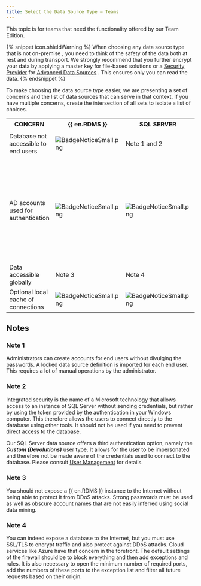 ```yaml
---
title: Select the Data Source Type – Teams
---
```

This topic is for teams that need the functionality offered by our Team Edition. 

{% snippet icon.shieldWarning %} 
When choosing any data source type that is not on-premise , you need to think of the safety of the data both at rest and during transport. We strongly recommend that you further encrypt your data by applying a master key for file-based solutions or a [Security Provider](/rdm/mac/commands/administration/security-provider/) for [Advanced Data Sources](/rdm/mac/data-sources/data-sources-types/advanced-data-sources/) . This ensures only you can read the data. 
{% endsnippet %}
 
To make choosing the data source type easier, we are presenting a set of concerns and the list of data sources that can serve in that context. If you have multiple concerns, create the intersection of all sets to isolate a list of choices. 

<table>
	<tr>
		<th>
CONCERN 
		</th>
		<th>
{{ en.RDMS }} 
		</th>
		<th>
SQL 
SERVER 
		</th>
		<th>
SQL 
AZURE 
		</th>
	</tr>
	<tr>
		<td>
Database not accessible to end users 
		</td>
		<td>

![BadgeNoticeSmall.png](/img/common/BadgeNoticeSmall.png) 
		</td>
		<td>
Note 1 and 2 
		</td>
		<td>
Note 1 
		</td>
	</tr>
	<tr>
		<td>
AD accounts used for authentication 
		</td>
		<td>
![BadgeNoticeSmall.png](/img/common/BadgeNoticeSmall.png) 
		</td>
		<td>
![BadgeNoticeSmall.png](/img/common/BadgeNoticeSmall.png) 
		</td>
		<td>

		</td>
	</tr>
	<tr>
		<td>
AD group membership used to assign permissions 
		</td>
		<td>
![BadgeNoticeSmall.png](/img/common/BadgeNoticeSmall.png) 
		</td>
		<td>

		</td>
		<td>

		</td>
	</tr>
	<tr>
		<td>
Data stored on-premises 
		</td>
		<td>
![BadgeNoticeSmall.png](/img/common/BadgeNoticeSmall.png) 
		</td>
		<td>
![BadgeNoticeSmall.png](/img/common/BadgeNoticeSmall.png) 
		</td>
		<td>

		</td>
	</tr>
	<tr>
		<td>
Activity Logs 
		</td>
		<td>
![BadgeNoticeSmall.png](/img/common/BadgeNoticeSmall.png) 
		</td>
		<td>
![BadgeNoticeSmall.png](/img/common/BadgeNoticeSmall.png) 
		</td>
		<td>
![BadgeNoticeSmall.png](/img/common/BadgeNoticeSmall.png) 
		</td>
	</tr>
	<tr>
		<td>
Data accessible globally 
		</td>
		<td>
Note 3 
		</td>
		<td>
Note 4 
		</td>
		<td>
![BadgeNoticeSmall.png](/img/common/BadgeNoticeSmall.png) 
		</td>
	</tr>
	<tr>
		<td>
Optional local cache of connections 
		</td>
		<td>
![BadgeNoticeSmall.png](/img/common/BadgeNoticeSmall.png) 
		</td>
		<td>
![BadgeNoticeSmall.png](/img/common/BadgeNoticeSmall.png) 
		</td>
		<td>
![BadgeNoticeSmall.png](/img/common/BadgeNoticeSmall.png) 
		</td>
	</tr>
</table>

## Notes 

### Note 1 

Administrators can create accounts for end users without divulging the passwords. A locked data source definition is imported for each end user. This requires a lot of manual operations by the administrator. 

### Note 2 

Integrated security is the name of a Microsoft technology that allows access to an instance of SQL Server without sending credentials, but rather by using the token provided by the authentication in your Windows computer. This therefore allows the users to connect directly to the database using other tools. It should not be used if you need to prevent direct access to the database.  

Our SQL Server data source offers a third authentication option, namely the ***Custom (Devolutions)*** user type. It allows for the user to be impersonated and therefore not be made aware of the credentials used to connect to the database. Please consult [User Management](/rdm/mac/commands/administration/user-management/) for details. 

### Note 3 

You should not expose a {{ en.RDMS }} instance to the Internet without being able to protect it from DDoS attacks. Strong passwords must be used as well as obscure account names that are not easily inferred using social data mining. 

### Note 4 

You can indeed expose a database to the Internet, but you must use SSL/TLS to encrypt traffic and also protect against DDoS attacks. Cloud services like Azure have that concern in the forefront. The default settings of the firewall should be to block everything and then add exceptions and rules. It is also necessary to open the minimum number of required ports, add the numbers of these ports to the exception list and filter all future requests based on their origin. 

